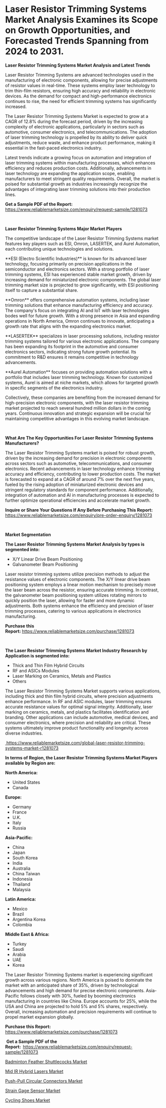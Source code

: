 <p><h1>Laser Resistor Trimming Systems Market Analysis Examines its Scope on Growth Opportunities, and Forecasted Trends Spanning from 2024 to 2031.</h1></p><p><strong>Laser Resistor Trimming Systems Market Analysis and Latest Trends</strong></p>
<p><p>Laser Resistor Trimming Systems are advanced technologies used in the manufacturing of electronic components, allowing for precise adjustments of resistor values in real-time. These systems employ laser technology to trim thin-film resistors, ensuring high accuracy and reliability in electronic devices. As the demand for compact and high-performance electronics continues to rise, the need for efficient trimming systems has significantly increased.</p><p>The Laser Resistor Trimming Systems Market is expected to grow at a CAGR of 12.8% during the forecast period, driven by the increasing complexity of electronic applications, particularly in sectors such as automotive, consumer electronics, and telecommunications. The adoption of laser trimming technology is propelled by its ability to deliver quick adjustments, reduce waste, and enhance product performance, making it essential in the fast-paced electronics industry.</p><p>Latest trends indicate a growing focus on automation and integration of laser trimming systems within manufacturing processes, which enhances efficiency and reduces production costs. Additionally, advancements in laser technology are expanding the application scope, enabling manufacturers to meet stringent quality requirements. Overall, the market is poised for substantial growth as industries increasingly recognize the advantages of integrating laser trimming solutions into their production lines.</p></p>
<p><strong>Get a Sample PDF of the Report:&nbsp;</strong> <a href="https://www.reliablemarketsize.com/enquiry/request-sample/1281073?utm_campaign=1105&utm_medium=2&utm_source=Github&utm_content=ia&utm_term=30092024&utm_id=laser-resistor-trimming-systems">https://www.reliablemarketsize.com/enquiry/request-sample/1281073</a></p>
<p>&nbsp;</p>
<p><strong>Laser Resistor Trimming Systems Major Market Players</strong></p>
<p><p>The competitive landscape of the Laser Resistor Trimming Systems market features key players such as ESI, Omron, LASERTEK, and Aurel Automation, each contributing unique technologies and solutions.</p><p>**ESI (Electro Scientific Industries)** is known for its advanced laser technology, focusing primarily on precision applications in the semiconductor and electronics sectors. With a strong portfolio of laser trimming systems, ESI has experienced stable market growth, driven by increasing demand for miniaturized electronic components. The global laser trimming market size is projected to grow significantly, with ESI positioning itself to capture a substantial share.</p><p>**Omron** offers comprehensive automation systems, including laser trimming solutions that enhance manufacturing efficiency and accuracy. The company's focus on integrating AI and IoT with laser technologies bodes well for future growth. With a strong presence in Asia and expanding operations in North America, Omron continues to innovate, anticipating a growth rate that aligns with the expanding electronics market.</p><p>**LASERTEK** specializes in laser processing solutions, including resistor trimming systems tailored for various electronic applications. The company has been expanding its footprint in the automotive and consumer electronics sectors, indicating strong future growth potential. Its commitment to R&D ensures it remains competitive in technology advancements.</p><p>**Aurel Automation** focuses on providing automation solutions with a portfolio that includes laser trimming technology. Known for customized systems, Aurel is aimed at niche markets, which allows for targeted growth in specific segments of the electronics industry.</p><p>Collectively, these companies are benefiting from the increased demand for high-precision electronic components, with the laser resistor trimming market projected to reach several hundred million dollars in the coming years. Continuous innovation and strategic expansion will be crucial for maintaining competitive advantages in this evolving market landscape.</p></p>
<p>&nbsp;</p>
<p><strong>What Are The Key Opportunities For Laser Resistor Trimming Systems Manufacturers?</strong></p>
<p><p>The Laser Resistor Trimming Systems market is poised for robust growth, driven by the increasing demand for precision in electronic components across sectors such as automotive, telecommunications, and consumer electronics. Recent advancements in laser technology enhance trimming accuracy and efficiency, contributing to lower production costs. The market is forecasted to expand at a CAGR of around 7% over the next five years, fueled by the rising adoption of miniaturized electronic devices and stringent regulatory standards for component performance. Additionally, integration of automation and AI in manufacturing processes is expected to further optimize operational efficiencies and accelerate market growth.</p></p>
<p><strong>Inquire or Share Your Questions If Any Before Purchasing This Report:</strong> <a href="https://www.reliablemarketsize.com/enquiry/pre-order-enquiry/1281073?utm_campaign=1105&utm_medium=2&utm_source=Github&utm_content=ia&utm_term=30092024&utm_id=laser-resistor-trimming-systems">https://www.reliablemarketsize.com/enquiry/pre-order-enquiry/1281073</a></p>
<p>&nbsp;</p>
<p><strong>Market Segmentation</strong></p>
<p><strong>The Laser Resistor Trimming Systems Market Analysis by types is segmented into:</strong></p>
<p><ul><li>X/Y Linear Drive Beam Positioning</li><li>Galvanometer Beam Positioning</li></ul></p>
<p><p>Laser resistor trimming systems utilize precision methods to adjust the resistance values of electronic components. The X/Y linear drive beam positioning system employs a linear motion mechanism to precisely move the laser beam across the resistor, ensuring accurate trimming. In contrast, the galvanometer beam positioning system utilizes rotating mirrors to quickly position the laser, allowing for faster and more dynamic adjustments. Both systems enhance the efficiency and precision of laser trimming processes, catering to various applications in electronics manufacturing.</p></p>
<p><strong>Purchase this Report:&nbsp;</strong><a href="https://www.reliablemarketsize.com/purchase/1281073?utm_campaign=1105&utm_medium=2&utm_source=Github&utm_content=ia&utm_term=30092024&utm_id=laser-resistor-trimming-systems">https://www.reliablemarketsize.com/purchase/1281073</a></p>
<p>&nbsp;</p>
<p><strong>The Laser Resistor Trimming Systems Market Industry Research by Application is segmented into:</strong></p>
<p><ul><li>Thick and Thin Film Hybrid Circuits</li><li>RF and ASICs Modules</li><li>Laser Marking on Ceramics, Metals and Plastics</li><li>Others</li></ul></p>
<p><p>The Laser Resistor Trimming Systems Market supports various applications, including thick and thin film hybrid circuits, where precision adjustments enhance performance. In RF and ASIC modules, laser trimming ensures accurate resistance values for optimal signal integrity. Additionally, laser marking on ceramics, metals, and plastics facilitates identification and branding. Other applications can include automotive, medical devices, and consumer electronics, where precision and reliability are critical. These systems ultimately improve product functionality and longevity across diverse industries.</p></p>
<p><a href="https://www.reliablemarketsize.com/global-laser-resistor-trimming-systems-market-r1281073?utm_campaign=1105&utm_medium=2&utm_source=Github&utm_content=ia&utm_term=30092024&utm_id=laser-resistor-trimming-systems">&nbsp;https://www.reliablemarketsize.com/global-laser-resistor-trimming-systems-market-r1281073</a></p>
<p><strong>In terms of Region, the Laser Resistor Trimming Systems Market Players available by Region are:</strong></p>
<p>
    <p> <strong> North America: </strong>
        <ul>
            <li>United States</li>
            <li>Canada</li>
        </ul>
        </p> 
    <p> <strong> Europe: </strong>
        <ul>
            <li>Germany</li>
            <li>France</li>
            <li>U.K.</li>
            <li>Italy</li>
            <li>Russia</li>
        </ul>
        </p> 
    <p> <strong> Asia-Pacific: </strong>
        <ul>
            <li>China</li>
            <li>Japan</li>
            <li>South Korea</li>
            <li>India</li>
            <li>Australia</li>
            <li>China Taiwan</li>
            <li>Indonesia</li>
            <li>Thailand</li>
            <li>Malaysia</li>
        </ul>
        </p> 
    <p> <strong> Latin America: </strong>
        <ul>
            <li>Mexico</li>
            <li>Brazil</li>
            <li>Argentina Korea</li>
            <li>Colombia</li>
        </ul>
        </p> 
    <p> <strong> Middle East & Africa: </strong>
        <ul>
            <li>Turkey</li>
            <li>Saudi</li>
            <li>Arabia</li>
            <li>UAE</li>
            <li>Korea</li>
        </ul>
    </p>
    </p>
<p><p>The Laser Resistor Trimming Systems market is experiencing significant growth across various regions. North America is poised to dominate the market with an anticipated share of 35%, driven by technological advancements and high demand for precise electronic components. Asia-Pacific follows closely with 30%, fueled by booming electronics manufacturing in countries like China. Europe accounts for 25%, while the USA and China are projected to hold 5% and 5% shares, respectively. Overall, increasing automation and precision requirements will continue to propel market expansion globally.</p></p>
<p><strong>Purchase this Report: </strong><a href="https://www.reliablemarketsize.com/purchase/1281073?utm_campaign=1105&utm_medium=2&utm_source=Github&utm_content=ia&utm_term=30092024&utm_id=laser-resistor-trimming-systems">https://www.reliablemarketsize.com/purchase/1281073</a></p>
<p>&nbsp;<strong>Get a Sample PDF of the Report:&nbsp;&nbsp;</strong><a href="https://www.reliablemarketsize.com/enquiry/request-sample/1281073?utm_campaign=1105&utm_medium=2&utm_source=Github&utm_content=ia&utm_term=30092024&utm_id=laser-resistor-trimming-systems">https://www.reliablemarketsize.com/enquiry/request-sample/1281073</a></p>
<p><strong></strong></p>
<p><p><a href="https://www.linkedin.com/pulse/badminton-feather-shuttlecocks-market-outlook-share-ywgwc?utm_campaign=1105&utm_medium=2&utm_source=Github&utm_content=ia&utm_term=30092024&utm_id=laser-resistor-trimming-systems">Badminton Feather Shuttlecocks Market</a></p><p><a href="https://issuu.com/reportprime-2/docs/mid-ir-hybrid-lasers-market-size-20_34f3bdbf2cd34f?utm_campaign=1105&utm_medium=2&utm_source=Github&utm_content=ia&utm_term=30092024&utm_id=laser-resistor-trimming-systems">Mid IR Hybrid Lasers Market</a></p><p><a href="https://github.com/NorbertYates/Market-Research-Report-List-7/blob/main/push-pull-circular-connectors-market.md?utm_campaign=1105&utm_medium=2&utm_source=Github&utm_content=ia&utm_term=30092024&utm_id=laser-resistor-trimming-systems">Push-Pull Circular Connectors Market</a></p><p><a href="https://issuu.com/reportprime-2/docs/strain-gage-sensor-market-size-2030_dae22a82efd855?utm_campaign=1105&utm_medium=2&utm_source=Github&utm_content=ia&utm_term=30092024&utm_id=laser-resistor-trimming-systems">Strain Gage Sensor Market</a></p><p><a href="https://www.linkedin.com/pulse/analyzing-key-drivers-cycling-shoes-market-trends-future-outlook-hoffc?utm_campaign=1105&utm_medium=2&utm_source=Github&utm_content=ia&utm_term=30092024&utm_id=laser-resistor-trimming-systems">Cycling Shoes Market</a></p></p>